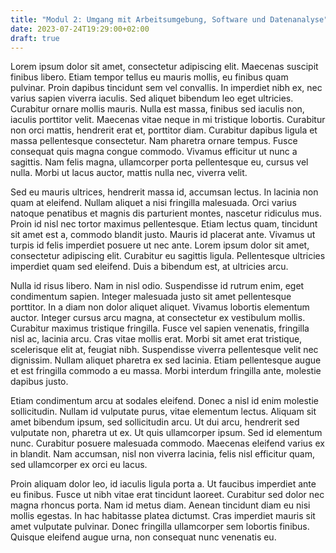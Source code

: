 ```yaml
---
title: "Modul 2: Umgang mit Arbeitsumgebung, Software und Datenanalyse"
date: 2023-07-24T19:29:00+02:00
draft: true
---
```


Lorem ipsum dolor sit amet, consectetur adipiscing elit. Maecenas suscipit finibus libero. Etiam tempor tellus eu mauris mollis, eu finibus quam pulvinar. Proin dapibus tincidunt sem vel convallis. In imperdiet nibh ex, nec varius sapien viverra iaculis. Sed aliquet bibendum leo eget ultricies. Curabitur ornare mollis mauris. Nulla est massa, finibus sed iaculis non, iaculis porttitor velit. Maecenas vitae neque in mi tristique lobortis. Curabitur non orci mattis, hendrerit erat et, porttitor diam. Curabitur dapibus ligula et massa pellentesque consectetur. Nam pharetra ornare tempus. Fusce consequat quis magna congue commodo. Vivamus efficitur ut nunc a sagittis. Nam felis magna, ullamcorper porta pellentesque eu, cursus vel nulla. Morbi ut lacus auctor, mattis nulla nec, viverra velit.

Sed eu mauris ultrices, hendrerit massa id, accumsan lectus. In lacinia non quam at eleifend. Nullam aliquet a nisi fringilla malesuada. Orci varius natoque penatibus et magnis dis parturient montes, nascetur ridiculus mus. Proin id nisl nec tortor maximus pellentesque. Etiam lectus quam, tincidunt sit amet est a, commodo blandit justo. Mauris id placerat ante. Vivamus ut turpis id felis imperdiet posuere ut nec ante. Lorem ipsum dolor sit amet, consectetur adipiscing elit. Curabitur eu sagittis ligula. Pellentesque ultricies imperdiet quam sed eleifend. Duis a bibendum est, at ultricies arcu.

Nulla id risus libero. Nam in nisl odio. Suspendisse id rutrum enim, eget condimentum sapien. Integer malesuada justo sit amet pellentesque porttitor. In a diam non dolor aliquet aliquet. Vivamus lobortis elementum auctor. Integer cursus arcu magna, at consectetur ex vestibulum mollis. Curabitur maximus tristique fringilla. Fusce vel sapien venenatis, fringilla nisl ac, lacinia arcu. Cras vitae mollis erat. Morbi sit amet erat tristique, scelerisque elit at, feugiat nibh. Suspendisse viverra pellentesque velit nec dignissim. Nullam aliquet pharetra ex sed lacinia. Etiam pellentesque augue et est fringilla commodo a eu massa. Morbi interdum fringilla ante, molestie dapibus justo.

Etiam condimentum arcu at sodales eleifend. Donec a nisl id enim molestie sollicitudin. Nullam id vulputate purus, vitae elementum lectus. Aliquam sit amet bibendum ipsum, sed sollicitudin arcu. Ut dui arcu, hendrerit sed vulputate non, pharetra ut ex. Ut quis ullamcorper ipsum. Sed id elementum nunc. Curabitur posuere malesuada commodo. Maecenas eleifend varius ex in blandit. Nam accumsan, nisl non viverra lacinia, felis nisl efficitur quam, sed ullamcorper ex orci eu lacus.

Proin aliquam dolor leo, id iaculis ligula porta a. Ut faucibus imperdiet ante eu finibus. Fusce ut nibh vitae erat tincidunt laoreet. Curabitur sed dolor nec magna rhoncus porta. Nam id metus diam. Aenean tincidunt diam eu nisi mollis egestas. In hac habitasse platea dictumst. Cras imperdiet mauris sit amet vulputate pulvinar. Donec fringilla ullamcorper sem lobortis finibus. Quisque eleifend augue urna, non consequat nunc venenatis eu.
